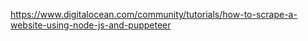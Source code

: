 https://www.digitalocean.com/community/tutorials/how-to-scrape-a-website-using-node-js-and-puppeteer
